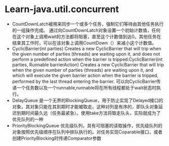 # Learn-java.util.concurrent
- CountDownLatch被用来同步一个或多个任务，强制它们等待由其他任务执行的一组操作完成。
通过向CountDownLatch对象设置一个初始计数值，任何在这个对象上调用wait的方法都将阻塞，直至这个计数值到达0。其他任务在结束其工作时，可以在该对象上调用CountDown（）来减小这个计数值。
- CyclicBarrier(int parties)
Creates a new CyclicBarrier that will trip when the given number of parties (threads) are waiting upon it, and does not perform a predefined action when the barrier is tripped.CyclicBarrier(int parties, Runnable barrierAction)
Creates a new CyclicBarrier that will trip when the given number of parties (threads) are waiting upon it, and which will execute the given barrier action when the barrier is tripped, performed by the last thread entering the barrier.
可以向CyclicBarrier传递一个任务数以及一个runnable,runnable将在所有线程都处于wait状态时执行。
- DelayQueue
是一个无界的BlockingQueue，用于防止实现了Delayed接口的对象，其对象只能在其到期时才能被取走。这种对列是有序的，即队头对象延迟到期时间最久远（任务最紧急）。使用take方法将取走队头，实际就成为了优先队列的一种
- PriorityBlockingQueue
优先级队列，具有可阻塞的读取操作，优先级队列的对象按照优先级顺序在队列中排队执行的。对任务实现Coparable接口，或者创建PriorityBlocking时传递Comparator参数
